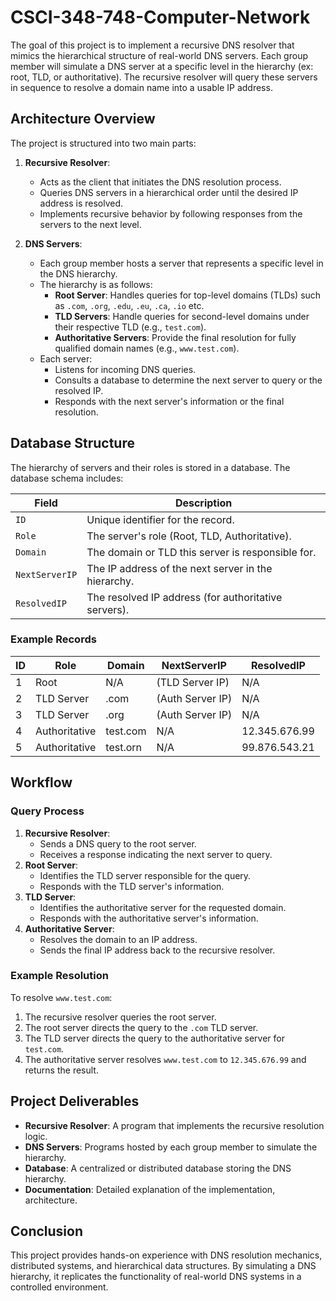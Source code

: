 # CSCI-348-748-Computer-Network
The goal of this project is to implement a recursive DNS resolver that mimics the hierarchical structure of real-world DNS servers. Each group member will simulate a DNS server at a specific level in the hierarchy (ex: root, TLD, or authoritative). The recursive resolver will query these servers in sequence to resolve a domain name into a usable IP address.

## Architecture Overview
The project is structured into two main parts:

1. **Recursive Resolver**:
   - Acts as the client that initiates the DNS resolution process.
   - Queries DNS servers in a hierarchical order until the desired IP address is resolved.
   - Implements recursive behavior by following responses from the servers to the next level.

2. **DNS Servers**:
   - Each group member hosts a server that represents a specific level in the DNS hierarchy.
   - The hierarchy is as follows:
     - **Root Server**: Handles queries for top-level domains (TLDs) such as `.com`, `.org`, `.edu`, `.eu`, `.ca`, `.io` etc.
     - **TLD Servers**: Handle queries for second-level domains under their respective TLD (e.g., `test.com`).
     - **Authoritative Servers**: Provide the final resolution for fully qualified domain names (e.g., `www.test.com`).
   - Each server:
     - Listens for incoming DNS queries.
     - Consults a database to determine the next server to query or the resolved IP.
     - Responds with the next server's information or the final resolution.

## Database Structure
The hierarchy of servers and their roles is stored in a database. The database schema includes:

| **Field**       | **Description**                            |
|------------------|--------------------------------------------|
| `ID`            | Unique identifier for the record.          |
| `Role`          | The server's role (Root, TLD, Authoritative). |
| `Domain`        | The domain or TLD this server is responsible for. |
| `NextServerIP`  | The IP address of the next server in the hierarchy. |
| `ResolvedIP`    | The resolved IP address (for authoritative servers). |

### Example Records
| **ID** | **Role**       | **Domain**       | **NextServerIP** | **ResolvedIP** |
|--------|-----------------|------------------|------------------|----------------|
| 1      | Root           | N/A              | (TLD Server IP)  | N/A            |
| 2      | TLD Server     | .com             | (Auth Server IP) | N/A            |
| 3      | TLD Server     | .org             | (Auth Server IP) | N/A            |
| 4      | Authoritative  | test.com      | N/A              | 12.345.676.99  |
| 5      | Authoritative  | test.orn      | N/A              | 99.876.543.21  |

## Workflow
### Query Process
1. **Recursive Resolver**:
   - Sends a DNS query to the root server.
   - Receives a response indicating the next server to query.
2. **Root Server**:
   - Identifies the TLD server responsible for the query.
   - Responds with the TLD server's information.
3. **TLD Server**:
   - Identifies the authoritative server for the requested domain.
   - Responds with the authoritative server's information.
4. **Authoritative Server**:
   - Resolves the domain to an IP address.
   - Sends the final IP address back to the recursive resolver.

### Example Resolution
To resolve `www.test.com`:
1. The recursive resolver queries the root server.
2. The root server directs the query to the `.com` TLD server.
3. The TLD server directs the query to the authoritative server for `test.com`.
4. The authoritative server resolves `www.test.com` to `12.345.676.99` and returns the result.

## Project Deliverables
- **Recursive Resolver**: A program that implements the recursive resolution logic.
- **DNS Servers**: Programs hosted by each group member to simulate the hierarchy.
- **Database**: A centralized or distributed database storing the DNS hierarchy.
- **Documentation**: Detailed explanation of the implementation, architecture.

## Conclusion
This project provides hands-on experience with DNS resolution mechanics, distributed systems, and hierarchical data structures. By simulating a DNS hierarchy, it replicates the functionality of real-world DNS systems in a controlled environment.
